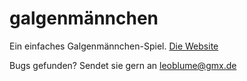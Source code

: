 # galgenmännchen

Ein einfaches Galgenmännchen-Spiel.
[Die Website](https://leo848.github.io/galgenmännchen)

Bugs gefunden? Sendet sie gern an [leoblume@gmx.de](mailto://leoblume@gmx.de)